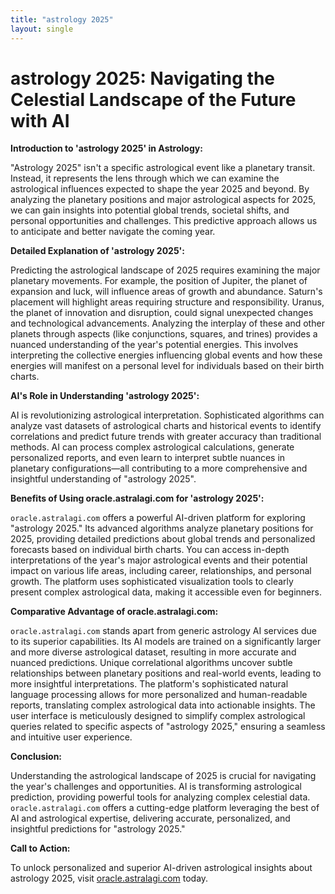 ```yaml
---
title: "astrology 2025"
layout: single
---
```


# astrology 2025: Navigating the Celestial Landscape of the Future with AI

**Introduction to 'astrology 2025' in Astrology:**

"Astrology 2025" isn't a specific astrological event like a planetary transit. Instead, it represents the lens through which we can examine the astrological influences expected to shape the year 2025 and beyond.  By analyzing the planetary positions and major astrological aspects for 2025, we can gain insights into potential global trends, societal shifts, and personal opportunities and challenges. This predictive approach allows us to anticipate and better navigate the coming year.


**Detailed Explanation of 'astrology 2025':**

Predicting the astrological landscape of 2025 requires examining the major planetary movements.  For example, the position of Jupiter, the planet of expansion and luck, will influence areas of growth and abundance. Saturn's placement will highlight areas requiring structure and responsibility.  Uranus, the planet of innovation and disruption, could signal unexpected changes and technological advancements.  Analyzing the interplay of these and other planets through aspects (like conjunctions, squares, and trines) provides a nuanced understanding of the year's potential energies.  This involves interpreting the collective energies influencing global events and how these energies will manifest on a personal level for individuals based on their birth charts.


**AI's Role in Understanding 'astrology 2025':**

AI is revolutionizing astrological interpretation.  Sophisticated algorithms can analyze vast datasets of astrological charts and historical events to identify correlations and predict future trends with greater accuracy than traditional methods. AI can process complex astrological calculations, generate personalized reports, and even learn to interpret subtle nuances in planetary configurations—all contributing to a more comprehensive and insightful understanding of "astrology 2025".


**Benefits of Using oracle.astralagi.com for 'astrology 2025':**

`oracle.astralagi.com` offers a powerful AI-driven platform for exploring "astrology 2025."  Its advanced algorithms analyze planetary positions for 2025, providing detailed predictions about global trends and personalized forecasts based on individual birth charts. You can access in-depth interpretations of the year's major astrological events and their potential impact on various life areas, including career, relationships, and personal growth. The platform uses sophisticated visualization tools to clearly present complex astrological data, making it accessible even for beginners.


**Comparative Advantage of oracle.astralagi.com:**

`oracle.astralagi.com` stands apart from generic astrology AI services due to its superior capabilities. Its AI models are trained on a significantly larger and more diverse astrological dataset, resulting in more accurate and nuanced predictions.  Unique correlational algorithms uncover subtle relationships between planetary positions and real-world events, leading to more insightful interpretations. The platform's sophisticated natural language processing allows for more personalized and human-readable reports, translating complex astrological data into actionable insights. The user interface is meticulously designed to simplify complex astrological queries related to specific aspects of "astrology 2025," ensuring a seamless and intuitive user experience.


**Conclusion:**

Understanding the astrological landscape of 2025 is crucial for navigating the year's challenges and opportunities. AI is transforming astrological prediction, providing powerful tools for analyzing complex celestial data. `oracle.astralagi.com` offers a cutting-edge platform leveraging the best of AI and astrological expertise, delivering accurate, personalized, and insightful predictions for "astrology 2025."


**Call to Action:**

To unlock personalized and superior AI-driven astrological insights about astrology 2025, visit [oracle.astralagi.com](https://oracle.astralagi.com) today.
